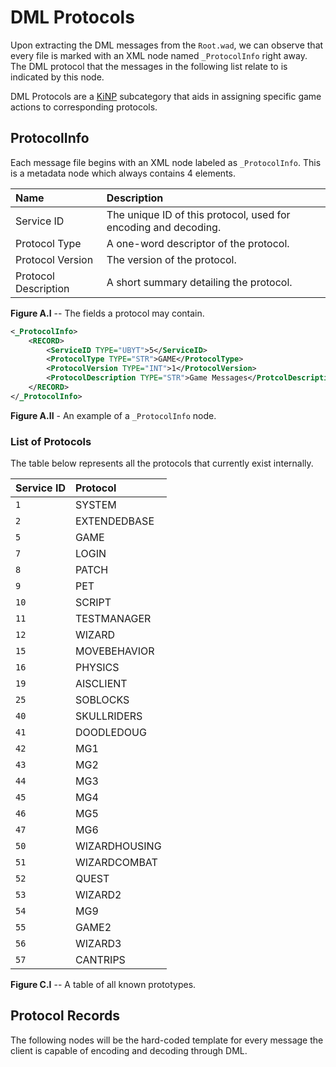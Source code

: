 # DML Protocols
Upon extracting the DML messages from the `Root.wad`, we can observe that every file is marked with an XML node named `_ProtocolInfo` right away. The DML protocol that the messages in the following list relate to is indicated by this node.

DML Protocols are a [KiNP](../kinp/index.md) subcategory that aids in assigning specific game actions to corresponding protocols.

## ProtocolInfo
Each message file begins with an XML node labeled as `_ProtocolInfo`. This is a metadata node which always contains 4 elements.

| Name | Description |
| :--- | :---------- |
| Service ID | The unique ID of this protocol, used for encoding and decoding. |
| Protocol Type | A one-word descriptor of the protocol. |
| Protocol Version | The version of the protocol. |
| Protocol Description | A short summary detailing the protocol. |

__Figure A.I__ -- The fields a protocol may contain.

```xml
<_ProtocolInfo>
    <RECORD>
        <ServiceID TYPE="UBYT">5</ServiceID>
        <ProtocolType TYPE="STR">GAME</ProtocolType>
        <ProtocolVersion TYPE="INT">1</ProtocolVersion>
        <ProtocolDescription TYPE="STR">Game Messages</ProtcolDescription>
    </RECORD>
</_ProtocolInfo>
```
__Figure A.II__ - An example of a `_ProtocolInfo` node.

### List of Protocols
The table below represents all the protocols that currently exist internally.

| Service ID | Protocol |
| :--------- | :------- |
| `1` | SYSTEM |
| `2` | EXTENDEDBASE |
| `5` | GAME | 
| `7` | LOGIN |
| `8` | PATCH | 
| `9` | PET |
| `10` | SCRIPT |
| `11` | TESTMANAGER |
| `12` | WIZARD |
| `15`| MOVEBEHAVIOR |
| `16` | PHYSICS |
| `19` | AISCLIENT |
| `25` | SOBLOCKS |
| `40` | SKULLRIDERS |
| `41` | DOODLEDOUG |
| `42` | MG1 |
| `43` | MG2 |
| `44` | MG3 |
| `45` | MG4 |
| `46` | MG5 |
| `47` | MG6 |
| `50` | WIZARDHOUSING |
| `51` | WIZARDCOMBAT |
| `52` | QUEST |
| `53` | WIZARD2 | 
| `54` | MG9 |
| `55` | GAME2 |
| `56` | WIZARD3 |
| `57` | CANTRIPS |

__Figure C.I__ -- A table of all known prototypes.

## Protocol Records
The following nodes will be the hard-coded template for every message the client is capable of encoding and decoding through DML.